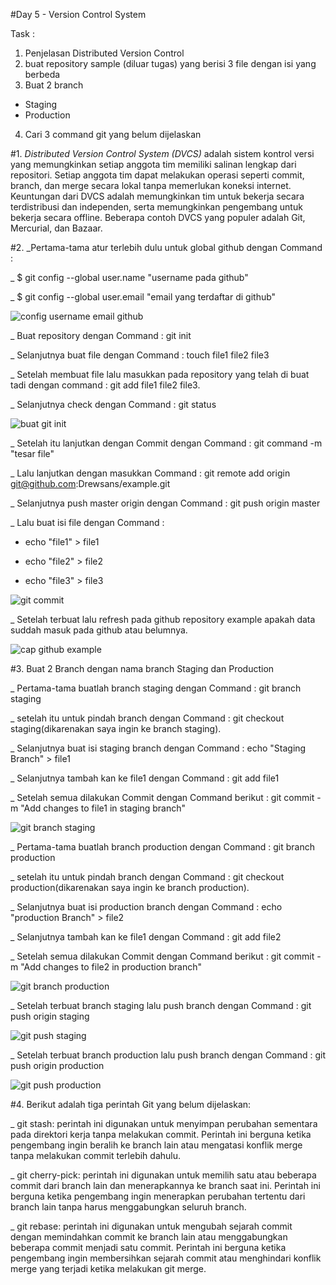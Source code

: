#Day 5 - Version Control System

Task :
1. Penjelasan Distributed Version Control
2. buat repository sample (diluar tugas) yang berisi 3 file dengan isi yang berbeda
3. Buat 2 branch
- Staging
- Production
4. Cari 3 command git yang belum dijelaskan

#1. *Distributed Version Control System (DVCS)* adalah sistem kontrol versi yang memungkinkan setiap anggota tim memiliki salinan lengkap dari repositori. 
Setiap anggota tim dapat melakukan operasi seperti commit, branch, dan merge secara lokal tanpa memerlukan koneksi internet. 
Keuntungan dari DVCS adalah memungkinkan tim untuk bekerja secara terdistribusi dan independen, serta memungkinkan pengembang untuk bekerja secara offline. 
Beberapa contoh DVCS yang populer adalah Git, Mercurial, dan Bazaar.

#2. _Pertama-tama atur terlebih dulu untuk global github dengan Command :

_ $ git config --global user.name "username pada github"

_ $ git config --global user.email "email yang terdaftar di github"

![config username email github](https://github.com/Drewsans/devops17-dumbways-Tesar-Nurrizky/assets/118201274/6233ed32-9eb9-4237-b503-735bdd4df67d)

_ Buat repository dengan Command : git init 

_ Selanjutnya buat file dengan Command : touch file1 file2 file3

_ Setelah membuat file lalu masukkan pada repository yang telah di buat tadi dengan command : git add file1 file2 file3.

_ Selanjutnya check dengan Command : git status

![buat git init](https://github.com/Drewsans/devops17-dumbways-Tesar-Nurrizky/assets/118201274/d003d991-d67e-4c1d-a069-c542d23b030f)

_ Setelah itu lanjutkan dengan Commit dengan Command : git command -m "tesar file"

_ Lalu lanjutkan dengan masukkan Command : git remote add origin git@github.com:Drewsans/example.git

_ Selanjutnya push master origin dengan Command : git push origin master

_ Lalu buat isi file dengan Command :

- echo "file1" > file1

- echo "file2" > file2

- echo "file3" > file3

![git commit](https://github.com/Drewsans/devops17-dumbways-Tesar-Nurrizky/assets/118201274/d7fc4c9e-22c7-4375-8602-faa0112bfc56)

_ Setelah terbuat lalu refresh pada github repository example apakah data suddah masuk pada github atau belumnya.

![cap github example](https://github.com/Drewsans/devops17-dumbways-Tesar-Nurrizky/assets/118201274/008d6cf1-4e00-4aa3-92c5-4829993b689d)

#3. Buat 2 Branch dengan nama branch Staging dan Production

_ Pertama-tama buatlah branch staging dengan Command : git branch staging

_ setelah itu untuk pindah branch dengan Command : git checkout staging(dikarenakan saya ingin ke branch staging).

_ Selanjutnya buat isi staging branch dengan Command : echo "Staging Branch" > file1

_ Selanjutnya tambah kan ke file1 dengan Command : git add file1

_ Setelah semua dilakukan Commit dengan Command berikut : git commit -m "Add changes to file1 in staging branch"

![git branch staging](https://github.com/Drewsans/devops17-dumbways-Tesar-Nurrizky/assets/118201274/6b744ed5-bf9a-41ac-8f00-9a15b0474a18)

_ Pertama-tama buatlah branch production dengan Command : git branch production

_ setelah itu untuk pindah branch dengan Command : git checkout production(dikarenakan saya ingin ke branch production).

_ Selanjutnya buat isi production branch dengan Command : echo "production Branch" > file2

_ Selanjutnya tambah kan ke file1 dengan Command : git add file2

_ Setelah semua dilakukan Commit dengan Command berikut : git commit -m "Add changes to file2 in production branch"

![git branch production](https://github.com/Drewsans/devops17-dumbways-Tesar-Nurrizky/assets/118201274/0b0717c3-37c0-4fdc-9635-c6c9ff37eceb)

_ Setelah terbuat branch staging lalu push branch dengan Command : git push origin staging

![git push staging](https://github.com/Drewsans/devops17-dumbways-Tesar-Nurrizky/assets/118201274/e1d2abfb-6a96-4476-b6f4-676c796d327f)

_ Setelah terbuat branch production lalu push branch dengan Command : git push origin production

![git push production](https://github.com/Drewsans/devops17-dumbways-Tesar-Nurrizky/assets/118201274/696399fb-2ef7-4f5f-8cda-44b30902125d)

#4. Berikut adalah tiga perintah Git yang belum dijelaskan:

_ git stash: perintah ini digunakan untuk menyimpan perubahan sementara pada direktori kerja tanpa melakukan commit. Perintah ini berguna ketika pengembang ingin beralih ke branch lain atau mengatasi konflik merge tanpa melakukan commit terlebih dahulu.


_ git cherry-pick: perintah ini digunakan untuk memilih satu atau beberapa commit dari branch lain dan menerapkannya ke branch saat ini. Perintah ini berguna ketika pengembang ingin menerapkan perubahan tertentu dari branch lain tanpa harus menggabungkan seluruh branch.


_ git rebase: perintah ini digunakan untuk mengubah sejarah commit dengan memindahkan commit ke branch lain atau menggabungkan beberapa commit menjadi satu commit. Perintah ini berguna ketika pengembang ingin membersihkan sejarah commit atau menghindari konflik merge yang terjadi ketika melakukan git merge.
